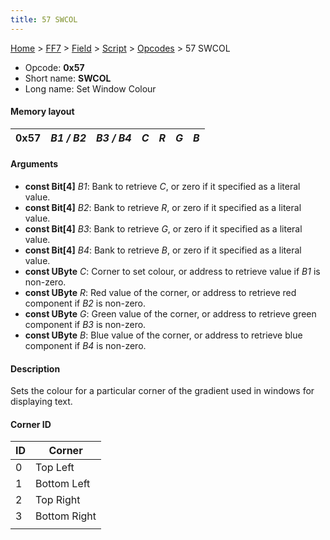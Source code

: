 ```yaml
---
title: 57 SWCOL
---
```


[Home](/Main%20Page.md) > [FF7](/FF7.md) > [Field](/FF7/Field.md) > [Script](/FF7/Field/Script.md) > [Opcodes](/FF7/Field/Script/Opcodes.md) > 57 SWCOL

-   Opcode: **0x57**
-   Short name: **SWCOL**
-   Long name: Set Window Colour

#### Memory layout

| 0x57 | *B1 / B2* | *B3 / B4* | *C* | *R* | *G* | *B* |
|------|-----------|-----------|-----|-----|-----|-----|

#### Arguments

-   **const Bit\[4\]** *B1*: Bank to retrieve *C*, or zero if it
    specified as a literal value.
-   **const Bit\[4\]** *B2*: Bank to retrieve *R*, or zero if it
    specified as a literal value.
-   **const Bit\[4\]** *B3*: Bank to retrieve *G*, or zero if it
    specified as a literal value.
-   **const Bit\[4\]** *B4*: Bank to retrieve *B*, or zero if it
    specified as a literal value.
-   **const UByte** *C*: Corner to set colour, or address to retrieve
    value if *B1* is non-zero.
-   **const UByte** *R*: Red value of the corner, or address to retrieve
    red component if *B2* is non-zero.
-   **const UByte** *G*: Green value of the corner, or address to
    retrieve green component if *B3* is non-zero.
-   **const UByte** *B*: Blue value of the corner, or address to
    retrieve blue component if *B4* is non-zero.

#### Description

Sets the colour for a particular corner of the gradient used in windows
for displaying text.

#### Corner ID

| ID  | Corner       |
|-----|--------------|
| 0   | Top Left     |
| 1   | Bottom Left  |
| 2   | Top Right    |
| 3   | Bottom Right |
|     |              |
